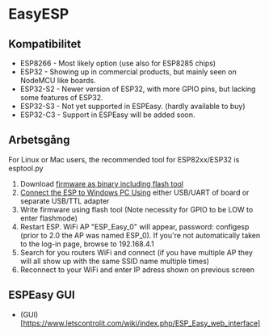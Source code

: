 # EasyESP

## Kompatibilitet

* ESP8266  - Most likely option  (use also for ESP8285 chips)
* ESP32    - Showing up in commercial products, but mainly seen on NodeMCU like boards.
* ESP32-S2 - Newer version of ESP32, with more GPIO pins, but lacking some features of ESP32.
* ESP32-S3 - Not yet supported in ESPEasy. (hardly available to buy)
* ESP32-C3 - Support in ESPEasy will be added soon.

## Arbetsgång

For Linux or Mac users, the recommended tool for ESP82xx/ESP32 is esptool.py

1. Download [firmware as binary including flash tool](https://github.com/letscontrolit/ESPEasy/tree/mega/dist)
2. [Connect the ESP to Windows PC Using](https://espeasy.readthedocs.io/en/latest/Reference/Flashing.html#flashing-software) either USB/UART of board or separate USB/TTL adapter
3. Write firmware using flash tool (Note necessity for GPIO to be LOW to enter flashmode)
4. Restart ESP. WiFi AP "ESP_Easy_0" will appear, password: configesp (prior to 2.0 the AP was named ESP_0). If you're not automatically taken to the log-in page, browse to 192.168.4.1
5. Search for you routers WiFi and connect (if you have multiple AP they will all show up with the same SSID name multiple times)
6. Reconnect to your WiFi and enter IP adress shown on previous screen

## ESPEasy GUI

* (GUI)[https://www.letscontrolit.com/wiki/index.php/ESP_Easy_web_interface]

